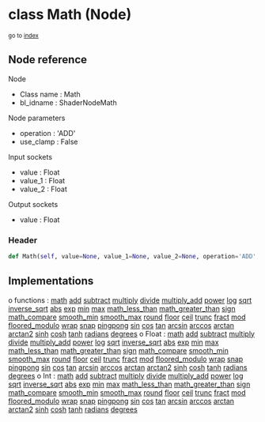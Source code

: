 # class Math (Node)

<sub>go to [index](/docs/index.md)</sub>

## Node reference

Node
 - Class name : Math
 - bl_idname : ShaderNodeMath

Node parameters
 - operation : 'ADD'
 - use_clamp : False

Input sockets
 - value : Float
 - value_1 : Float
 - value_2 : Float

Output sockets
 - value : Float

### Header

``` python
def Math(self, value=None, value_1=None, value_2=None, operation='ADD', use_clamp=False, node_label=None, node_color=None):
```

## Implementations

o functions : [math](/docs/GeoNodes_classes/GLOBAL.md#math) [add](/docs/GeoNodes_classes/GLOBAL.md#add) [subtract](/docs/GeoNodes_classes/GLOBAL.md#subtract) [multiply](/docs/GeoNodes_classes/GLOBAL.md#multiply) [divide](/docs/GeoNodes_classes/GLOBAL.md#divide) [multiply_add](/docs/GeoNodes_classes/GLOBAL.md#multiply_add) [power](/docs/GeoNodes_classes/GLOBAL.md#power) [log](/docs/GeoNodes_classes/GLOBAL.md#log) [sqrt](/docs/GeoNodes_classes/GLOBAL.md#sqrt) [inverse_sqrt](/docs/GeoNodes_classes/GLOBAL.md#inverse_sqrt) [abs](/docs/GeoNodes_classes/GLOBAL.md#abs) [exp](/docs/GeoNodes_classes/GLOBAL.md#exp) [min](/docs/GeoNodes_classes/GLOBAL.md#min) [max](/docs/GeoNodes_classes/GLOBAL.md#max) [math_less_than](/docs/GeoNodes_classes/GLOBAL.md#math_less_than) [math_greater_than](/docs/GeoNodes_classes/GLOBAL.md#math_greater_than) [sign](/docs/GeoNodes_classes/GLOBAL.md#sign) [math_compare](/docs/GeoNodes_classes/GLOBAL.md#math_compare) [smooth_min](/docs/GeoNodes_classes/GLOBAL.md#smooth_min) [smooth_max](/docs/GeoNodes_classes/GLOBAL.md#smooth_max) [round](/docs/GeoNodes_classes/GLOBAL.md#round) [floor](/docs/GeoNodes_classes/GLOBAL.md#floor) [ceil](/docs/GeoNodes_classes/GLOBAL.md#ceil) [trunc](/docs/GeoNodes_classes/GLOBAL.md#trunc) [fract](/docs/GeoNodes_classes/GLOBAL.md#fract) [mod](/docs/GeoNodes_classes/GLOBAL.md#mod) [floored_modulo](/docs/GeoNodes_classes/GLOBAL.md#floored_modulo) [wrap](/docs/GeoNodes_classes/GLOBAL.md#wrap) [snap](/docs/GeoNodes_classes/GLOBAL.md#snap) [pingpong](/docs/GeoNodes_classes/GLOBAL.md#pingpong) [sin](/docs/GeoNodes_classes/GLOBAL.md#sin) [cos](/docs/GeoNodes_classes/GLOBAL.md#cos) [tan](/docs/GeoNodes_classes/GLOBAL.md#tan) [arcsin](/docs/GeoNodes_classes/GLOBAL.md#arcsin) [arccos](/docs/GeoNodes_classes/GLOBAL.md#arccos) [arctan](/docs/GeoNodes_classes/GLOBAL.md#arctan) [arctan2](/docs/GeoNodes_classes/GLOBAL.md#arctan2) [sinh](/docs/GeoNodes_classes/GLOBAL.md#sinh) [cosh](/docs/GeoNodes_classes/GLOBAL.md#cosh) [tanh](/docs/GeoNodes_classes/GLOBAL.md#tanh) [radians](/docs/GeoNodes_classes/GLOBAL.md#radians) [degrees](/docs/GeoNodes_classes/GLOBAL.md#degrees)
o Float : [math](/docs/GeoNodes_classes/Float.md#math) [add](/docs/GeoNodes_classes/Float.md#add) [subtract](/docs/GeoNodes_classes/Float.md#subtract) [multiply](/docs/GeoNodes_classes/Float.md#multiply) [divide](/docs/GeoNodes_classes/Float.md#divide) [multiply_add](/docs/GeoNodes_classes/Float.md#multiply_add) [power](/docs/GeoNodes_classes/Float.md#power) [log](/docs/GeoNodes_classes/Float.md#log) [sqrt](/docs/GeoNodes_classes/Float.md#sqrt) [inverse_sqrt](/docs/GeoNodes_classes/Float.md#inverse_sqrt) [abs](/docs/GeoNodes_classes/Float.md#abs) [exp](/docs/GeoNodes_classes/Float.md#exp) [min](/docs/GeoNodes_classes/Float.md#min) [max](/docs/GeoNodes_classes/Float.md#max) [math_less_than](/docs/GeoNodes_classes/Float.md#math_less_than) [math_greater_than](/docs/GeoNodes_classes/Float.md#math_greater_than) [sign](/docs/GeoNodes_classes/Float.md#sign) [math_compare](/docs/GeoNodes_classes/Float.md#math_compare) [smooth_min](/docs/GeoNodes_classes/Float.md#smooth_min) [smooth_max](/docs/GeoNodes_classes/Float.md#smooth_max) [round](/docs/GeoNodes_classes/Float.md#round) [floor](/docs/GeoNodes_classes/Float.md#floor) [ceil](/docs/GeoNodes_classes/Float.md#ceil) [trunc](/docs/GeoNodes_classes/Float.md#trunc) [fract](/docs/GeoNodes_classes/Float.md#fract) [mod](/docs/GeoNodes_classes/Float.md#mod) [floored_modulo](/docs/GeoNodes_classes/Float.md#floored_modulo) [wrap](/docs/GeoNodes_classes/Float.md#wrap) [snap](/docs/GeoNodes_classes/Float.md#snap) [pingpong](/docs/GeoNodes_classes/Float.md#pingpong) [sin](/docs/GeoNodes_classes/Float.md#sin) [cos](/docs/GeoNodes_classes/Float.md#cos) [tan](/docs/GeoNodes_classes/Float.md#tan) [arcsin](/docs/GeoNodes_classes/Float.md#arcsin) [arccos](/docs/GeoNodes_classes/Float.md#arccos) [arctan](/docs/GeoNodes_classes/Float.md#arctan) [arctan2](/docs/GeoNodes_classes/Float.md#arctan2) [sinh](/docs/GeoNodes_classes/Float.md#sinh) [cosh](/docs/GeoNodes_classes/Float.md#cosh) [tanh](/docs/GeoNodes_classes/Float.md#tanh) [radians](/docs/GeoNodes_classes/Float.md#radians) [degrees](/docs/GeoNodes_classes/Float.md#degrees)
o Int : [math](/docs/GeoNodes_classes/Int.md#math) [add](/docs/GeoNodes_classes/Int.md#add) [subtract](/docs/GeoNodes_classes/Int.md#subtract) [multiply](/docs/GeoNodes_classes/Int.md#multiply) [divide](/docs/GeoNodes_classes/Int.md#divide) [multiply_add](/docs/GeoNodes_classes/Int.md#multiply_add) [power](/docs/GeoNodes_classes/Int.md#power) [log](/docs/GeoNodes_classes/Int.md#log) [sqrt](/docs/GeoNodes_classes/Int.md#sqrt) [inverse_sqrt](/docs/GeoNodes_classes/Int.md#inverse_sqrt) [abs](/docs/GeoNodes_classes/Int.md#abs) [exp](/docs/GeoNodes_classes/Int.md#exp) [min](/docs/GeoNodes_classes/Int.md#min) [max](/docs/GeoNodes_classes/Int.md#max) [math_less_than](/docs/GeoNodes_classes/Int.md#math_less_than) [math_greater_than](/docs/GeoNodes_classes/Int.md#math_greater_than) [sign](/docs/GeoNodes_classes/Int.md#sign) [math_compare](/docs/GeoNodes_classes/Int.md#math_compare) [smooth_min](/docs/GeoNodes_classes/Int.md#smooth_min) [smooth_max](/docs/GeoNodes_classes/Int.md#smooth_max) [round](/docs/GeoNodes_classes/Int.md#round) [floor](/docs/GeoNodes_classes/Int.md#floor) [ceil](/docs/GeoNodes_classes/Int.md#ceil) [trunc](/docs/GeoNodes_classes/Int.md#trunc) [fract](/docs/GeoNodes_classes/Int.md#fract) [mod](/docs/GeoNodes_classes/Int.md#mod) [floored_modulo](/docs/GeoNodes_classes/Int.md#floored_modulo) [wrap](/docs/GeoNodes_classes/Int.md#wrap) [snap](/docs/GeoNodes_classes/Int.md#snap) [pingpong](/docs/GeoNodes_classes/Int.md#pingpong) [sin](/docs/GeoNodes_classes/Int.md#sin) [cos](/docs/GeoNodes_classes/Int.md#cos) [tan](/docs/GeoNodes_classes/Int.md#tan) [arcsin](/docs/GeoNodes_classes/Int.md#arcsin) [arccos](/docs/GeoNodes_classes/Int.md#arccos) [arctan](/docs/GeoNodes_classes/Int.md#arctan) [arctan2](/docs/GeoNodes_classes/Int.md#arctan2) [sinh](/docs/GeoNodes_classes/Int.md#sinh) [cosh](/docs/GeoNodes_classes/Int.md#cosh) [tanh](/docs/GeoNodes_classes/Int.md#tanh) [radians](/docs/GeoNodes_classes/Int.md#radians) [degrees](/docs/GeoNodes_classes/Int.md#degrees)

